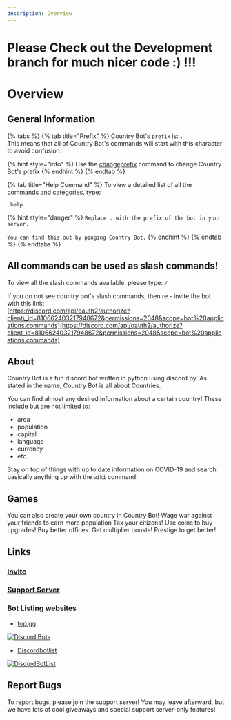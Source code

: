 ```yaml
---
description: Overview
---
```


# Please Check out the Development branch for much nicer code :) !!!
# Overview

## General Information

{% tabs %}
{% tab title="Prefix" %}
Country Bot's `prefix` is: `.`   
This means that all of Country Bot's commands will start with this character to avoid confusion.

{% hint style="info" %}
Use the [changeprefix](commands/admin-configuration/changeprefix.md) command to change Country Bot's prefix
{% endhint %}
{% endtab %}

{% tab title="Help Command" %}
To view a detailed list of all the commands and categories, type:

`.help`

{% hint style="danger" %}
`Replace . with the prefix of the bot in your server.`

`You can find this out by pinging Country Bot.`
{% endhint %}
{% endtab %}
{% endtabs %}



## All commands can be used as slash commands!

To view all the slash commands available, please type: `/` 

If you do not see country bot's slash commands, then re - invite the bot with this link:  
[https://discord.com/api/oauth2/authorize?client\_id=810662403217948672&permissions=2048&scope=bot%20applications.commands](https://discord.com/api/oauth2/authorize?client_id=810662403217948672&permissions=2048&scope=bot%20applications.commands)

## About

Country Bot is a fun discord bot written in python using discord.py. As stated in the name, Country Bot is all about Countries.

You can find almost any desired information about a certain country! These include but are not limited to:

* area
* population
* capital
* language
* currency 
* etc.

Stay on top of things with up to date information on COVID-19 and search basically anything up with the `wiki` command!

## Games

You can also create your own country in Country Bot! Wage war against your friends to earn more population Tax your citizens! Use coins to buy upgrades! Buy better offices. Get multiplier boosts! Prestige to get better!

## Links

### [Invite](https://discord.com/api/oauth2/authorize?client_id=810662403217948672&permissions=2048&scope=bot%20applications.commands)

### [Support Server](https://discord.gg/hCgh9wngkS)

### Bot Listing websites

* [top.gg](https://top.gg/bot/810662403217948672)

[![Discord Bots](https://top.gg/api/widget/810662403217948672.svg)](https://top.gg/bot/810662403217948672)



* [Discordbotlist](https://discordbotlist.com/)

[![DiscordBotList](https://discordbotlist.com/api/v1/bots/810662403217948672/widget)](https://discordbotlist.com/bots/810662403217948672)



## Report Bugs

To report bugs, please join the support server! You may leave afterward, but we have lots of cool giveaways and special support server-only features!

